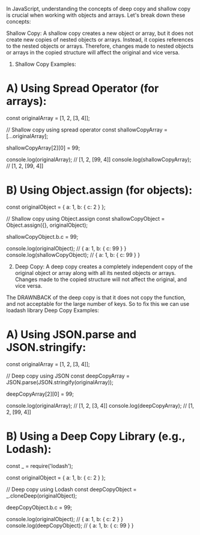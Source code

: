 In JavaScript, understanding the concepts of deep copy and shallow copy is crucial when working with objects and arrays. Let's break down these concepts:
    
Shallow Copy:
A shallow copy creates a new object or array, but it does not create new copies of nested objects or arrays. Instead, it copies references to the nested objects or arrays. Therefore, changes made to nested objects or arrays in the copied structure will affect the original and vice versa.

1. Shallow Copy Examples:
# A) Using Spread Operator (for arrays):

const originalArray = [1, 2, [3, 4]];

// Shallow copy using spread operator
const shallowCopyArray = [...originalArray];

shallowCopyArray[2][0] = 99;

console.log(originalArray);       // [1, 2, [99, 4]]
console.log(shallowCopyArray);   // [1, 2, [99, 4]]


# B) Using Object.assign (for objects):
const originalObject = { a: 1, b: { c: 2 } };

// Shallow copy using Object.assign
const shallowCopyObject = Object.assign({}, originalObject);

shallowCopyObject.b.c = 99;

console.log(originalObject);       // { a: 1, b: { c: 99 } }
console.log(shallowCopyObject);   // { a: 1, b: { c: 99 } }


2. Deep Copy:
A deep copy creates a completely independent copy of the original object or array along with all its nested objects or arrays. Changes made to the copied structure will not affect the original, and vice versa.


The DRAWNBACK of the deep copy is that it does not copy the function, and not acceptable for the large number of keys. So to fix this we can use loadash library
Deep Copy Examples:
# A) Using JSON.parse and JSON.stringify:
const originalArray = [1, 2, [3, 4]];

// Deep copy using JSON
const deepCopyArray = JSON.parse(JSON.stringify(originalArray));

deepCopyArray[2][0] = 99;

console.log(originalArray);      // [1, 2, [3, 4]]
console.log(deepCopyArray);     // [1, 2, [99, 4]]

# B) Using a Deep Copy Library (e.g., Lodash):
const _ = require('lodash');

const originalObject = { a: 1, b: { c: 2 } };

// Deep copy using Lodash
const deepCopyObject = _.cloneDeep(originalObject);

deepCopyObject.b.c = 99;

console.log(originalObject);      // { a: 1, b: { c: 2 } }
console.log(deepCopyObject);     // { a: 1, b: { c: 99 } }



